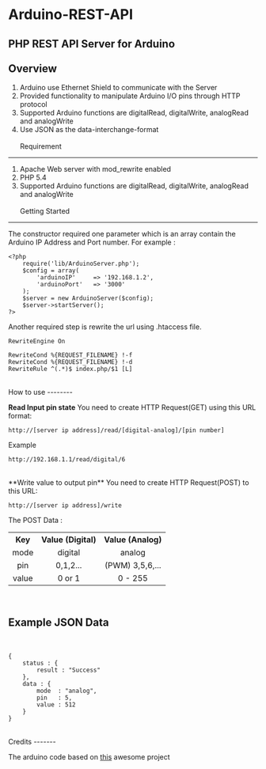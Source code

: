 Arduino-REST-API
================

PHP REST API Server for Arduino
<br><br>
Overview
--------

1. Arduino use Ethernet Shield to communicate with the Server
2. Provided functionality to manipulate Arduino I/O pins through HTTP protocol
3. Supported Arduino functions are digitalRead, digitalWrite, analogRead and analogWrite
4. Use JSON as the data-interchange-format
<br><br>
Requirement
--------

1. Apache Web server with mod_rewrite enabled
2. PHP 5.4
3. Supported Arduino functions are digitalRead, digitalWrite, analogRead and analogWrite
<br><br>
Getting Started
--------

The constructor required one parameter which is an array contain the Arduino IP Address and Port number.
For example :

    <?php
    	require('lib/ArduinoServer.php');
		$config = array(
			'arduinoIP'		=> '192.168.1.2',
			'arduinoPort'	=> '3000'
		);
		$server = new ArduinoServer($config);
		$server->startServer();
	?>

Another required step is rewrite the url using .htaccess file. 

    RewriteEngine On

    RewriteCond %{REQUEST_FILENAME} !-f
    RewriteCond %{REQUEST_FILENAME} !-d
    RewriteRule ^(.*)$ index.php/$1 [L]
<br>
How to use
--------
<br>

**Read Input pin state**
You need to create HTTP Request(GET) using this URL format:

	http://[server ip address]/read/[digital-analog]/[pin number]

Example

	http://192.168.1.1/read/digital/6

<br>
**Write value to output pin**
You need to create HTTP Request(POST) to this URL:

    http://[server ip address]/write

The POST Data :
<br>
<table>
  <tr>
    <th>Key</th>
    <th>Value (Digital)</th>
    <th>Value (Analog)</th>
  </tr>
  <tr>
    <td align="center">mode</td>
    <td align="center">digital</td>
    <td align="center">analog</td>
  </tr>
  <tr>
    <td align="center">pin</td>
    <td align="center">0,1,2...</td>
    <td align="center">(PWM) 3,5,6,...</td>
  </tr>
  <tr>
    <td align="center">value</td>
    <td align="center">0 or 1</td>
    <td align="center">0 - 255</td>
  </tr>
</table>
<br>

Example JSON Data
--------  
<br>

    {
        status : {
            result : "Success"
        },
        data : {
            mode  : "analog",
            pin   : 5,
            value : 512
        }
    }
<br>
Credits
-------

The arduino code based on <a href="https://github.com/ecto/duino" targe="_blank">this</a> awesome project 